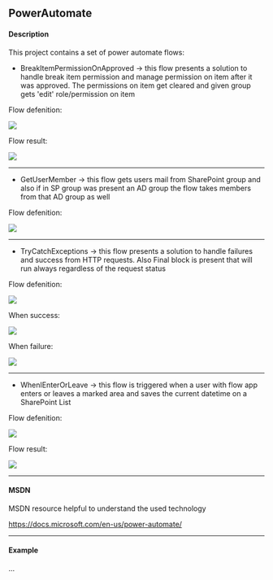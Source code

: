 ## PowerAutomate

#### Description

This project contains a set of power automate flows:
- BreakItemPermissionOnApproved -> this flow presents a solution to handle break item permission and manage permission on item after it was approved. The permissions on item get cleared and given group gets 'edit' role/permission on item

Flow defenition:

![](Flow_BreakItemPermissionOnApproved/Images/FlowDefenition.png	)

Flow result:

![](Flow_BreakItemPermissionOnApproved/Images/AfterFlowFinish.png	)

---

- GetUserMember -> this flow gets users mail from SharePoint group and also if in SP group was present an AD group the flow takes members from that AD group as well

Flow defenition:

![](Flow_GetUserMembers/flowImage.png	)

---

- TryCatchExceptions -> this flow presents a solution to handle failures and success from HTTP requests. Also Final block is present that will run always regardless of the request status

Flow defenition:

![](Flow_TryCatchExceptions/Images/FlowDefenition.png	)

When success:

![](Flow_TryCatchExceptions/Images/FlowSuccess.png	)

When failure:

![](Flow_TryCatchExceptions/Images/FlowFailure.png	)

---

- WhenIEnterOrLeave -> this flow is triggered when a user with flow app enters or leaves a marked area and saves the current datetime on a SharePoint List

Flow defenition:

![](Flow_WhenIEnterOrLeave/Images/FlowDefenition.png	)

Flow result:

![](Flow_WhenIEnterOrLeave/Images/FlowResult.png	)


----
#### MSDN 

MSDN resource helpful to understand the used technology

https://docs.microsoft.com/en-us/power-automate/

---
#### Example

...
